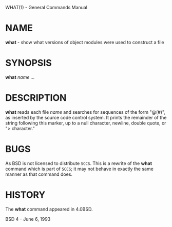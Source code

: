 WHAT(1) - General Commands Manual

# NAME

**what** - show what versions of object modules were used to construct a file

# SYNOPSIS

**what**
*name*&nbsp;*...*

# DESCRIPTION

**what**
reads each file
*name*
and searches for sequences of the form
"@(#)",
as inserted by the source code control system.  It prints the remainder
of the string following this marker, up to a null character, newline, double
quote, or
"&gt; character."

# BUGS

As
BSD
is not licensed to distribute
`SCCS`.
This is a rewrite of the
**what**
command which is part of
`SCCS`;
it may not behave in exactly the same manner as that
command does.

# HISTORY

The
**what**
command appeared in
4\.0BSD.

BSD 4 - June 6, 1993
